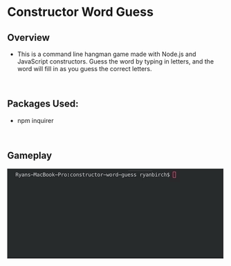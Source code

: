 # Constructor Word Guess

## Overview
* This is a command line hangman game made with Node.js and JavaScript constructors. Guess the word by typing in letters, and the word will fill in as you guess the correct letters. 

<br>

## Packages Used: 
* npm inquirer

<br>

## Gameplay
<img src="images/constructor-word-guess.gif">